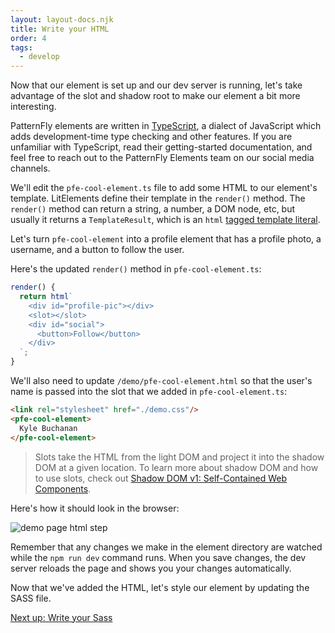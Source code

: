 ```yaml
---
layout: layout-docs.njk
title: Write your HTML
order: 4
tags:
  - develop
---
```


Now that our element is set up and our dev server is running, let's take advantage of the slot and shadow root to make our element a bit more interesting.

PatternFly elements are written in [TypeScript](https://typescriptlang.org), a dialect of JavaScript which adds development-time type checking and other features.
If you are unfamiliar with TypeScript, read their getting-started documentation, and feel free to reach out to the PatternFly Elements team on our social media channels.

We'll edit the `pfe-cool-element.ts` file to add some HTML to our element's template. LitElements define their template in the `render()` method.
The `render()` method can return a string, a number, a DOM node, etc, but usually it returns a `TemplateResult`, which is an `html`
[tagged template literal](https://developer.mozilla.org/en-US/docs/Web/JavaScript/Reference/Template_literals#tagged_templates).

Let's turn `pfe-cool-element` into a profile element that has a profile photo, a username, and a button to follow the user.

Here's the updated `render()` method in `pfe-cool-element.ts`:

```ts
render() {
  return html`
    <div id="profile-pic"></div>
    <slot></slot>
    <div id="social">
      <button>Follow</button>
    </div>
  `;
}
```

We'll also need to update `/demo/pfe-cool-element.html`
so that the user's name is passed into the slot that we added in `pfe-cool-element.ts`:

```html
<link rel="stylesheet" href="./demo.css"/>
<pfe-cool-element>
  Kyle Buchanan
</pfe-cool-element>
```

> Slots take the HTML from the light DOM and project it into the shadow DOM at a given location.
> To learn more about shadow DOM and how to use slots, check out [Shadow DOM v1: Self-Contained Web Components](https://developers.google.com/web/fundamentals/web-components/shadowdom).

Here's how it should look in the browser:

![demo page html step](/images/develop/develop-html.png)

Remember that any changes we make in the element directory are watched while the `npm run dev` command runs.
When you save changes, the dev server reloads the page and shows you your changes automatically.

Now that we've added the HTML, let's style our element by updating the SASS file.

<pfe-cta>
  <a href="../sass">Next up: Write your Sass</a>
</pfe-cta>
